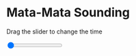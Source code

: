<h1>Mata-Mata Sounding</h1>
<p>Drag the slider to change the time</p>

<div class="slidecontainer">
<input oninput='setImage(this)' class="slider" type="range" min="0" max="1" value="0" step="1" />
<img id='img'/>
</div>

<script>
var img = document.getElementById('img');
var img_array = ['/assets/images/skwt/skd_mat_wrfout_d01_2020-05-11_12:00:00.png',];
function setImage(obj)
{
        var value = obj.value;
        img.src = img_array[value];

}
</script>
